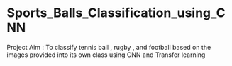 # Sports_Balls_Classification_using_CNN
Project Aim : To classify tennis ball , rugby , and football based on the images provided into its own class using CNN and Transfer learning
